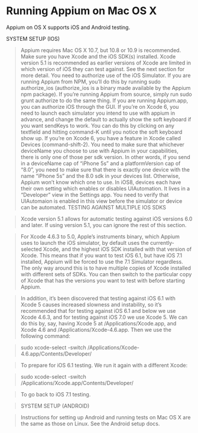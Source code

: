 # Running Appium on Mac OS X

Appium on OS X supports iOS and Android testing.

SYSTEM SETUP (IOS)

>Appium requires Mac OS X 10.7, but 10.8 or 10.9 is recommended.
>Make sure you have Xcode and the iOS SDK(s) installed. Xcode version 5.1 is recommended as earlier versions of Xcode are limited in which version of iOS they can test against. See the next section for more detail.
>You need to authorize use of the iOS Simulator. If you are running Appium from NPM, you’ll do this by running sudo authorize_ios (authorize_ios is a binary made available by the Appium npm package). If you’re running Appium from source, simply run sudo grunt authorize to do the same thing. If you are running Appium.app, you can authorize iOS through the GUI.
>If you’re on Xcode 6, you need to launch each simulator you intend to use with appium in advance, and change the default to actually show the soft keyboard if you want sendKeys to work. You can do this by clicking on any textfield and hitting command-K until you notice the soft keyboard show up.
>If you’re on Xcode 6, you have a feature in Xcode called Devices (command-shift-2). You need to make sure that whichever deviceName you choose to use with Appium in your capabilities, there is only one of those per sdk version. In other words, if you send in a deviceName cap of “iPhone 5s” and a platformVersion cap of “8.0”, you need to make sure that there is exactly one device with the name “iPhone 5s” and the 8.0 sdk in your devices list. Otherwise, Appium won’t know which one to use.
>In iOS8, devices each have their own setting which enables or disables UIAutomation. It lives in a “Developer” view in the Settings app. You need to verify that UIAutomaion is enabled in this view before the simulator or device can be automated.
>TESTING AGAINST MULTIPLE IOS SDKS

>Xcode version 5.1 allows for automatic testing against iOS versions 6.0 and later. If using version 5.1, you can ignore the rest of this section.

>For Xcode 4.6.3 to 5.0, Apple’s instruments binary, which Appium uses to launch the iOS simulator, by default uses the currently-selected Xcode, and the highest iOS SDK installed with that version of Xcode. This means that if you want to test iOS 6.1, but have iOS 7.1 installed, Appium will be forced to use the 7.1 Simulator regardless. The only way around this is to have multiple copies of Xcode installed with different sets of SDKs. You can then switch to the particular copy of Xcode that has the versions you want to test with before starting Appium.

>In addition, it’s been discovered that testing against iOS 6.1 with Xcode 5 causes increased slowness and instability, so it’s recommended that for testing against iOS 6.1 and below we use Xcode 4.6.3, and for testing against iOS 7.0 we use Xcode 5. We can do this by, say, having Xcode 5 at /Applications/Xcode.app, and Xcode 4.6 and /Applications/Xcode-4.6.app. Then we use the following command:

>sudo xcode-select -switch /Applications/Xcode-4.6.app/Contents/Developer/

>To prepare for iOS 6.1 testing. We run it again with a different Xcode:

>sudo xcode-select -switch /Applications/Xcode.app/Contents/Developer/

>To go back to iOS 7.1 testing.

>SYSTEM SETUP (ANDROID)

>Instructions for setting up Android and running tests on Mac OS X are the same as those on Linux. See the Android setup docs.

